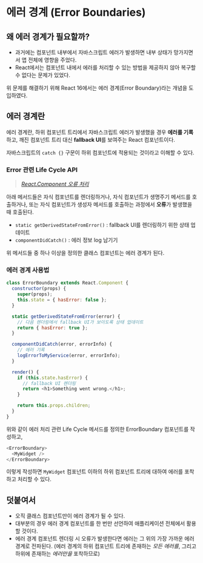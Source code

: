 # 에러 경계 (Error Boundaries)

## 왜 에러 경계가 필요할까?

- 과거에는 컴포넌트 내부에서 자바스크립트 에러가 발생하면 내부 상태가 망가지면서 앱 전체에 영향을 주었다.
- React에서는 컴포넌트 내에서 에러를 처리할 수 있는 방법을 제공하지 않아 복구할 수 없다는 문제가 있었다.

위 문제를 해결하기 위해 React 16에서는 에러 경계(Error Boundary)라는 개념을 도입하였다.

## 에러 경계란

에러 경계란, 하위 컴포넌트 트리에서 자바스크립트 에러가 발생했을 경우 **에러를 기록**하고, 깨진 컴포넌트 트리 대신 **fallback UI**를 보여주는 React 컴포넌트이다.

자바스크립트의 `catch {}` 구문이 하위 컴포넌트에 적용되는 것이라고 이해할 수 있다.

### Error 관련 Life Cycle API

> _[React.Component 오류 처리](https://ko.reactjs.org/docs/react-component.html#error-handling)_

아래 메서드들은 자식 컴포넌트를 렌더링하거나, 자식 컴포넌트가 생명주기 메서드를 호출하거나, 또는 자식 컴포넌트가 생성자 메서드를 호출하는 과정에서 **오류**가 발생했을 때 호출된다.

- `static getDerivedStateFromError()` : fallback UI를 렌더링하기 위한 상태 업데이트
- `componentDidCatch()` : 에러 정보 log 남기기

위 메서드들 중 하나 이상을 정의한 클래스 컴포넌트는 에러 경계가 된다.

### 에러 경계 사용법

```js
class ErrorBoundary extends React.Component {
  constructor(props) {
    super(props);
    this.state = { hasError: false };
  }

  static getDerivedStateFromError(error) {
    // 다음 렌더링에서 fallback UI가 보이도록 상태 업데이트
    return { hasError: true };
  }

  componentDidCatch(error, errorInfo) {
    // 에러 기록
    logErrorToMyService(error, errorInfo);
  }

  render() {
    if (this.state.hasError) {
      // fallback UI 렌더링
      return <h1>Something went wrong.</h1>;
    }

    return this.props.children;
  }
}
```

위와 같이 에러 처리 관련 Life Cycle 메서드를 정의한 ErrorBoundary 컴포넌트를 작성하고,

```js
<ErrorBoundary>
  <MyWidget />
</ErrorBoundary>
```

이렇게 작성하면 `MyWidget` 컴포넌트 이하의 하위 컴포넌트 트리에 대하여 에러를 포착하고 처리할 수 있다.

## 덧붙여서

- 오직 클래스 컴포넌트만이 에러 경계가 될 수 있다.
- 대부분의 경우 에러 경계 컴포넌트를 한 번만 선언하여 애플리케이션 전체에서 활용할 것이다.
- 에러 경계 컴포넌트 렌더링 시 오류가 발생한다면 에러는 그 위의 가장 가까운 에러 경계로 전파된다. (에러 경계의 하위 컴포넌트 트리에 존재하는 _모든 에러를_, 그리고 하위에 존재하는 _에러만을_ 포착하므로)
